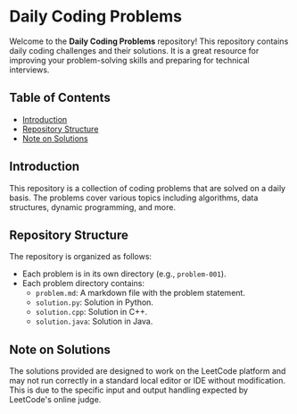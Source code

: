 # Daily Coding Problems

Welcome to the **Daily Coding Problems** repository! This repository contains daily coding challenges and their solutions. It is a great resource for improving your problem-solving skills and preparing for technical interviews.

## Table of Contents

- [Introduction](#introduction)
- [Repository Structure](#repository-structure)
- [Note on Solutions](#note-on-solutions)

## Introduction

This repository is a collection of coding problems that are solved on a daily basis. The problems cover various topics including algorithms, data structures, dynamic programming, and more.

## Repository Structure

The repository is organized as follows:

- Each problem is in its own directory (e.g., `problem-001`).
- Each problem directory contains:
  - `problem.md`: A markdown file with the problem statement.
  - `solution.py`: Solution in Python.
  - `solution.cpp`: Solution in C++.
  - `solution.java`: Solution in Java.

## Note on Solutions

The solutions provided are designed to work on the LeetCode platform and may not run correctly in a standard local editor or IDE without modification. This is due to the specific input and output handling expected by LeetCode's online judge.
